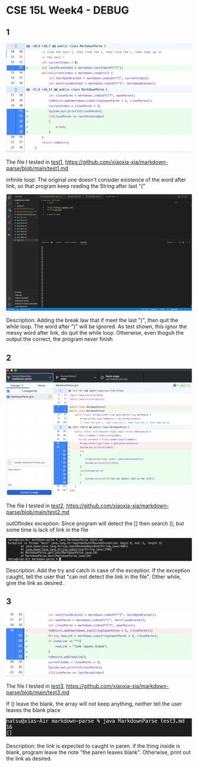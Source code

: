 # CSE 15L Week4 - DEBUG

## 1

![test1change](images/Week4/1stChange.png)

The file I tested in [test1](https://github.com/xiaoxia-xia/markdown-parse/blob/main/test1.md), https://github.com/xiaoxia-xia/markdown-parse/blob/main/test1.md

infinite loop: The original one doesn't consider existence of the word after link, so that program keep reading the String after last "("

![test1Error](images/Week4/1stOutput.png)

Description: Adding the break law that if meet the last ")", then quit the while loop. The word after ")" will be ignored. As test shown, this ignor the messy word after link, do quit the while loop. Otherwise, even thoguh the output the correct, the program never finish


## 2 

![test2change](images/Week4/2ndChange.png)

The file I tested in [test2](https://github.com/xiaoxia-xia/markdown-parse/blob/main/test2.md), https://github.com/xiaoxia-xia/markdown-parse/blob/main/test2.md

outOfIndex exception: Since program will detect the [] then search (), but some time is lack of link in the file

![test2Error](images/Week4/2ndOutput.png)

Description: Add the try and catch in case of the exception. If the exception caught, tell the user that "can not detect the link in the file". Other while, give the link as desired.


## 3

![test3change](images/Week4/3rdChange.png)

The file I tested in [test3](https://github.com/xiaoxia-xia/markdown-parse/blob/main/test3.md), https://github.com/xiaoxia-xia/markdown-parse/blob/main/test3.md

If () leave the blank, the array will not keep anything, neither tell the user leaves the blank place

![testError](images/Week4/3rdOutput.png)

Description: the link is expected to caught in paren. if the thing inside is blank, program leave the note "the paren leaves blank".  Otherwise, print out the link as desired.